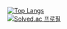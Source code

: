 [![Top Langs](https://github-readme-stats.vercel.app/api/top-langs/?username=limhizy15&layout=compact&hide=Visual%20Basic)](https://github.com/anuraghazra/github-readme-stats)
<br>
[![Solved.ac
프로필](http://mazassumnida.wtf/api/generate_badge?boj=limhizy15)](https://solved.ac/limhizy15)

